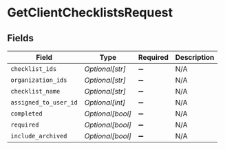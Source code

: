 # GetClientChecklistsRequest


## Fields

| Field                 | Type                  | Required              | Description           |
| --------------------- | --------------------- | --------------------- | --------------------- |
| `checklist_ids`       | *Optional[str]*       | :heavy_minus_sign:    | N/A                   |
| `organization_ids`    | *Optional[str]*       | :heavy_minus_sign:    | N/A                   |
| `checklist_name`      | *Optional[str]*       | :heavy_minus_sign:    | N/A                   |
| `assigned_to_user_id` | *Optional[int]*       | :heavy_minus_sign:    | N/A                   |
| `completed`           | *Optional[bool]*      | :heavy_minus_sign:    | N/A                   |
| `required`            | *Optional[bool]*      | :heavy_minus_sign:    | N/A                   |
| `include_archived`    | *Optional[bool]*      | :heavy_minus_sign:    | N/A                   |